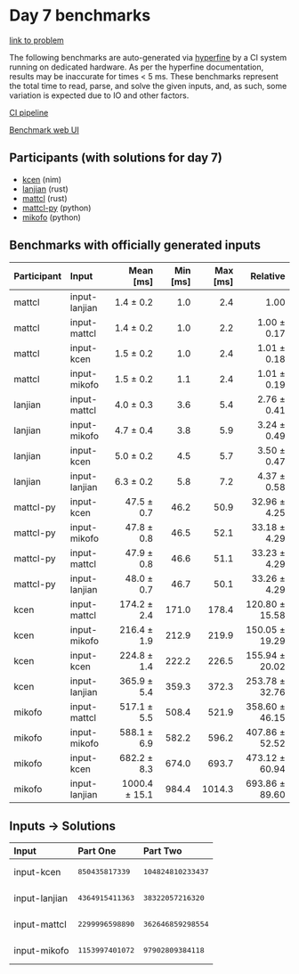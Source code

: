 # Day 7 benchmarks

[link to problem](https://adventofcode.com/2024/day/7)

The following benchmarks are auto-generated via
[hyperfine](https://github.com/sharkdp/hyperfine) by a CI system running on
dedicated hardware. As per the hyperfine documentation, results may be
inaccurate for times < 5 ms. These benchmarks represent the total time to read,
parse, and solve the given inputs, and, as such, some variation is expected due
to IO and other factors.

[CI pipeline](http://ci.papercode.net:8080/teams/main/pipelines/aoc2024)

[Benchmark web UI](https://aoc.ancalagon.black)


## Participants (with solutions for day 7)

- [kcen](https://github.com/kcen/aoc2024) (nim)
- [lanjian](https://github.com/lanjian/aoc-2024) (rust)
- [mattcl](https://github.com/mattcl/aoc2024) (rust)
- [mattcl-py](https://github.com/mattcl/aoc2024-py) (python)
- [mikofo](https://github.com/mikofo/aoc2024) (python)


## Benchmarks with officially generated inputs

| Participant | Input | Mean [ms] | Min [ms] | Max [ms] | Relative |
|:---|:---|---:|---:|---:|---:|
| mattcl | input-lanjian | 1.4 ± 0.2 | 1.0 | 2.4 | 1.00 |
| mattcl | input-mattcl | 1.4 ± 0.2 | 1.0 | 2.2 | 1.00 ± 0.17 |
| mattcl | input-kcen | 1.5 ± 0.2 | 1.0 | 2.4 | 1.01 ± 0.18 |
| mattcl | input-mikofo | 1.5 ± 0.2 | 1.1 | 2.4 | 1.01 ± 0.19 |
| lanjian | input-mattcl | 4.0 ± 0.3 | 3.6 | 5.4 | 2.76 ± 0.41 |
| lanjian | input-mikofo | 4.7 ± 0.4 | 3.8 | 5.9 | 3.24 ± 0.49 |
| lanjian | input-kcen | 5.0 ± 0.2 | 4.5 | 5.7 | 3.50 ± 0.47 |
| lanjian | input-lanjian | 6.3 ± 0.2 | 5.8 | 7.2 | 4.37 ± 0.58 |
| mattcl-py | input-kcen | 47.5 ± 0.7 | 46.2 | 50.9 | 32.96 ± 4.25 |
| mattcl-py | input-mikofo | 47.8 ± 0.8 | 46.5 | 52.1 | 33.18 ± 4.29 |
| mattcl-py | input-mattcl | 47.9 ± 0.8 | 46.6 | 51.1 | 33.23 ± 4.29 |
| mattcl-py | input-lanjian | 48.0 ± 0.7 | 46.7 | 50.1 | 33.26 ± 4.29 |
| kcen | input-mattcl | 174.2 ± 2.4 | 171.0 | 178.4 | 120.80 ± 15.58 |
| kcen | input-mikofo | 216.4 ± 1.9 | 212.9 | 219.9 | 150.05 ± 19.29 |
| kcen | input-kcen | 224.8 ± 1.4 | 222.2 | 226.5 | 155.94 ± 20.02 |
| kcen | input-lanjian | 365.9 ± 5.4 | 359.3 | 372.3 | 253.78 ± 32.76 |
| mikofo | input-mattcl | 517.1 ± 5.5 | 508.4 | 521.9 | 358.60 ± 46.15 |
| mikofo | input-mikofo | 588.1 ± 6.9 | 582.2 | 596.2 | 407.86 ± 52.52 |
| mikofo | input-kcen | 682.2 ± 8.3 | 674.0 | 693.7 | 473.12 ± 60.94 |
| mikofo | input-lanjian | 1000.4 ± 15.1 | 984.4 | 1014.3 | 693.86 ± 89.60 |


## Inputs -> Solutions

| Input | Part One | Part Two |
|:---|:---|:---|
|input-kcen|<pre>850435817339</pre>|<pre>104824810233437</pre>|
|input-lanjian|<pre>4364915411363</pre>|<pre>38322057216320</pre>|
|input-mattcl|<pre>2299996598890</pre>|<pre>362646859298554</pre>|
|input-mikofo|<pre>1153997401072</pre>|<pre>97902809384118</pre>|